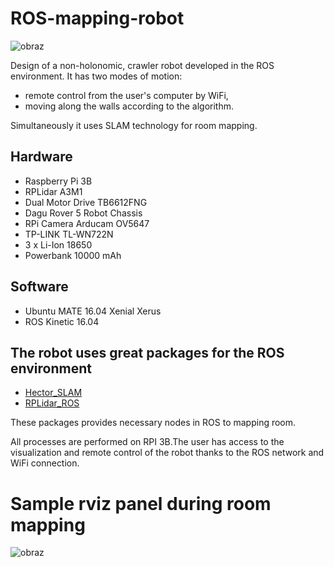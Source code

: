 # ROS-mapping-robot

![obraz](https://user-images.githubusercontent.com/62072813/187999788-103064bf-0849-4e4c-87d1-4aadbcb96da3.png)

Design of a non-holonomic, crawler robot developed in the ROS environment. 
It has two modes of motion:
- remote control from the user's computer by WiFi,
- moving along the walls according to the algorithm.

Simultaneously it uses SLAM technology for room mapping.

## Hardware
- Raspberry Pi 3B
- RPLidar A3M1
- Dual Motor Drive TB6612FNG
- Dagu Rover 5 Robot Chassis
- RPi Camera Arducam OV5647
- TP-LINK TL-WN722N
- 3 x Li-Ion 18650
- Powerbank 10000 mAh

## Software
- Ubuntu MATE 16.04 Xenial Xerus
- ROS Kinetic 16.04

## The robot uses great packages for the ROS environment
- [Hector_SLAM](https://github.com/tu-darmstadt-ros-pkg/hector_slam)
- [RPLidar_ROS](https://github.com/robopeak/rplidar_ros)

These packages provides necessary nodes in ROS to mapping room.

All processes are performed on RPI 3B.The user has access to the visualization and remote control of the robot thanks to the ROS network and WiFi connection.

# Sample rviz panel during room mapping
![obraz](https://user-images.githubusercontent.com/62072813/188001180-3781a4b1-d623-474e-af4f-c8752c1a9271.png)
